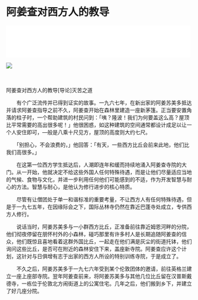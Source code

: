 # 阿姜查对西方人的教导

<iframe frameborder="0" marginwidth="0" marginheight="0" width=500 height=86 src="./mp3/11-0.mp3"></iframe>

![](./img/11-0.webp)

　

阿姜查对西方人的教导[导论]灭苦之道

　　有个广泛流传并已得到证实的故事。一九六七年，在新出家的阿姜苏美多抵达并请求阿姜查指导之前不久，阿姜查开始在森林里建造一座新茅篷。正当要安置角落的柱子时，一个帮助建筑的村民问到：「咦？隆波！我们为何要盖这么高？屋顶比平常需要的高出很多呢！」他很困惑，如这种建筑的空间通常都设计成足以让一个人安住即可，—般是八乘十尺见方，屋顶的高度则大约七尺。

　　「别担心，不会浪费的，」他回答：「有天，一些西方比丘会前来此地，他们比我们高很多。」

　　在这第一位西方学生抵达后，人潮即连年和缓而持续地涌入阿姜查寺院的大门。从一开始，他就决定不给这些外国人任何特殊待遇，而是让他们尽量适应当地的气候、食物与文化，并进一步利用任何他们可能感到的不适，作为开发智慧与耐心的方法。智慧与耐心，是他认为修行进步的核心特质。

　　尽管有让僧团处于单一和谐标准的重要考量，不让西方人有任何特殊待遇，但是于一九七五年，在因缘际会之下，国际丛林寺仍然在靠近巴蓬寺处成立，专供西方人修行。

　　说话当时，阿姜苏美多与一小群西方比丘，正准备前往靠近姆恩河畔的分院，他们彻夜停留在朋怀村外的小森林，碰巧那里有许多村人是长期追随阿姜查的信众，他们既惊且喜地看着这群外国比丘，一起走在他们满是灰尘的街道托钵，他们询问这些比丘，是否可在附近的森林安住下来，盖座新寺院。阿姜查应许这个计划，这针对与日俱增有志于出家的西方人所设的特别训练寺院，于是成立了。

　　不久之后，阿姜苏美多于一九七六年受到某个伦敦团体的邀请，前往英格兰建立一座上座部寺院。翌年阿姜查前来，将阿姜苏美多与其他几位比丘留在汉普斯戴德寺，一栋位于伦敦北方闹街道上的公寓住宅。几年之后，他们搬到乡下，并建立了好几座分院。

 

